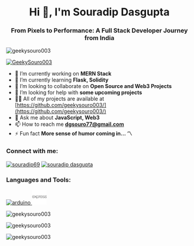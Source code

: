 <h1 align="center">Hi 👋, I'm Souradip Dasgupta</h1>
<h3 align="center">From Pixels to Performance: A Full Stack Developer Journey from India</h3>

<p align="left"> <img src="https://komarev.com/ghpvc/?username=geekysouro003&label=Profile%20views&color=0e75b6&style=flat" alt="geekysouro003" /> </p>

<p align="left"> <a href="https://github.com/GeekySouro003/github-profile-trophy"><img src="https://github-profile-trophy.vercel.app/?username=GeekySouro003" alt="GeekySouro003" /></a> </p>

- 🔭 I’m currently working on **MERN Stack**
- 🌱 I’m currently learning **Flask, Solidity**
- 👯 I’m looking to collaborate on **Open Source and Web3 Projects**
- 🤝 I’m looking for help with **some upcoming projects**
- 👨‍💻 All of my projects are available at [https://github.com/geekysouro003/](https://github.com/geekysouro003/)
- 💬 Ask me about **JavaScript, Web3**
- 📫 How to reach me **dgsouro77@gmail.com**
- ⚡ Fun fact **More sense of humor coming in... 〽️**

<h3 align="left">Connect with me:</h3>
<p align="left">
  <a href="https://twitter.com/souradip69" target="_blank"><img align="center" src="https://raw.githubusercontent.com/rahuldkjain/github-profile-readme-generator/master/src/images/icons/Social/twitter.svg" alt="souradip69" height="30" width="40" /></a>
  <a href="https://linkedin.com/in/souradip-dasgupta" target="_blank"><img align="center" src="https://raw.githubusercontent.com/rahuldkjain/github-profile-readme-generator/master/src/images/icons/Social/linked-in-alt.svg" alt="souradip dasgupta" height="30" width="40" /></a>
</p>

<h3 align="left">Languages and Tools:</h3>
<p align="left">
  <a href="https://www.arduino.cc/" target="_blank" rel="noreferrer"> <img src="https://cdn.worldvectorlogo.com/logos/arduino-1.svg" alt="arduino" width="40" height="40"/> </a>
  <a href="https://expressjs.com" target="_blank" rel="noreferrer"> <img src="https://raw.githubusercontent.com/devicons/devicon/master/icons/express/express-original-wordmark.svg" alt="express" width="40" height="40"/> </a>
  <!-- Other tools and languages here -->
</p>

<p align="left">
  <img align="left" src="https://github-readme-stats.vercel.app/api/top-langs?username=geekysouro003&show_icons=true&locale=en&layout=compact" alt="geekysouro003" />
</p>

<p>&nbsp;</p>

<p align="left">
  <img src="https://github-readme-stats.vercel.app/api?username=geekysouro003&show_icons=true&locale=en" alt="geekysouro003" />
</p>

<p align="left">
  <img src="https://github-readme-streak-stats.herokuapp.com/?user=geekysouro003&" alt="geekysouro003" />
</p>
